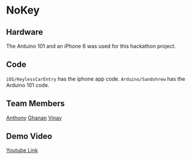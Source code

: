 # NoKey

## Hardware
The Arduino 101 and an iPhone 6 was used for this hackathon project.

## Code
```iOS/KeylessCarEntry``` has the iphone app code.
```Arduino/Sandshrew``` has the Arduino 101 code.

## Team Members
[Anthony](https://github.com/aattengg "Anthony's Github")
[Ghanan](https://github.com/ghanan94 "Ghanan's Github")
[Vinay](https://github.com/vpadma "Vinay's Github")

## Demo Video
[Youtube Link](https://www.youtube.com/watch?v=z3erT0YDY-4 "NoKey Demo")
